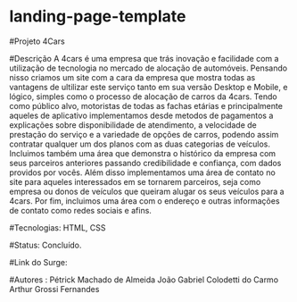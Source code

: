 # landing-page-template

#Projeto 4Cars

#Descrição
A 4cars é uma empresa que trás inovação e facilidade com a utilização de tecnologia no mercado de alocação de automóveis. Pensando nisso criamos um site com a cara da empresa que
mostra todas as vantagens de ultilizar este serviço tanto em sua versão Desktop e Mobile, e lógico, simples como o processo de alocação de carros da 4cars. Tendo como público alvo, motoristas de todas as fachas etárias e principalmente aqueles de aplicativo implementamos desde metodos de pagamentos a explicações sobre disponibilidade de atendimento, a velocidade de prestação do serviço e a variedade de opções de carros, podendo assim contratar qualquer um dos planos com as duas categorias de veículos.
Incluimos também uma área que demonstra o histórico da empresa com seus parceiros anteriores passando credibilidade e confiança, com dados providos por vocês. 
Além disso implementamos uma área de contato no site para aqueles interessados em se tornarem parceiros, seja como empresa ou donos de veículos que queiram alugar os seus veículos para a 4cars. 
Por fim, incluimos uma área com o endereço e outras informações de contato como redes sociais e afins.

#Tecnologias: HTML, CSS

#Status: Concluído.

#Link do Surge:

#Autores : 
Pétrick Machado de Almeida 
João Gabriel Colodetti do Carmo
Arthur Grossi Fernandes 
